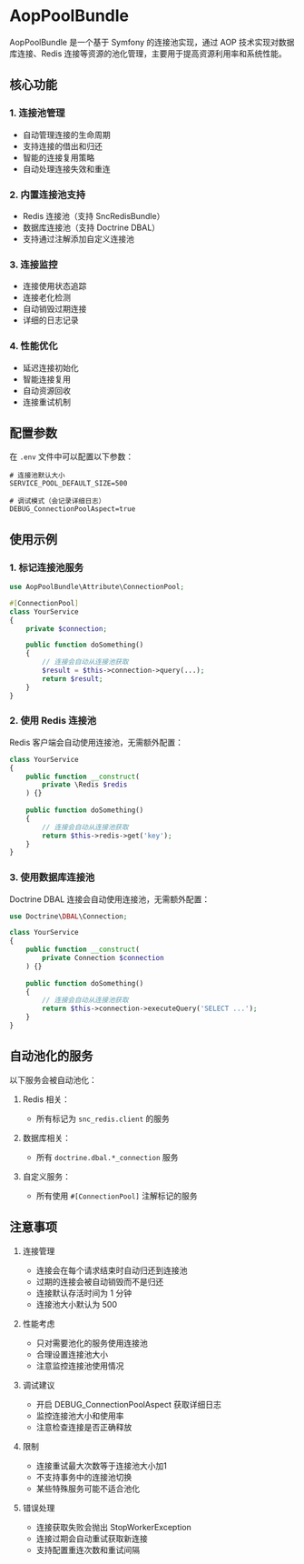 # AopPoolBundle

AopPoolBundle 是一个基于 Symfony 的连接池实现，通过 AOP 技术实现对数据库连接、Redis 连接等资源的池化管理，主要用于提高资源利用率和系统性能。

## 核心功能

### 1. 连接池管理
- 自动管理连接的生命周期
- 支持连接的借出和归还
- 智能的连接复用策略
- 自动处理连接失效和重连

### 2. 内置连接池支持
- Redis 连接池（支持 SncRedisBundle）
- 数据库连接池（支持 Doctrine DBAL）
- 支持通过注解添加自定义连接池

### 3. 连接监控
- 连接使用状态追踪
- 连接老化检测
- 自动销毁过期连接
- 详细的日志记录

### 4. 性能优化
- 延迟连接初始化
- 智能连接复用
- 自动资源回收
- 连接重试机制

## 配置参数

在 `.env` 文件中可以配置以下参数：

```dotenv
# 连接池默认大小
SERVICE_POOL_DEFAULT_SIZE=500

# 调试模式（会记录详细日志）
DEBUG_ConnectionPoolAspect=true
```

## 使用示例

### 1. 标记连接池服务

```php
use AopPoolBundle\Attribute\ConnectionPool;

#[ConnectionPool]
class YourService
{
    private $connection;

    public function doSomething()
    {
        // 连接会自动从连接池获取
        $result = $this->connection->query(...);
        return $result;
    }
}
```

### 2. 使用 Redis 连接池

Redis 客户端会自动使用连接池，无需额外配置：

```php
class YourService
{
    public function __construct(
        private \Redis $redis
    ) {}
    
    public function doSomething()
    {
        // 连接会自动从连接池获取
        return $this->redis->get('key');
    }
}
```

### 3. 使用数据库连接池

Doctrine DBAL 连接会自动使用连接池，无需额外配置：

```php
use Doctrine\DBAL\Connection;

class YourService
{
    public function __construct(
        private Connection $connection
    ) {}
    
    public function doSomething()
    {
        // 连接会自动从连接池获取
        return $this->connection->executeQuery('SELECT ...');
    }
}
```

## 自动池化的服务

以下服务会被自动池化：

1. Redis 相关：
   - 所有标记为 `snc_redis.client` 的服务

2. 数据库相关：
   - 所有 `doctrine.dbal.*_connection` 服务

3. 自定义服务：
   - 所有使用 `#[ConnectionPool]` 注解标记的服务

## 注意事项

1. 连接管理
   - 连接会在每个请求结束时自动归还到连接池
   - 过期的连接会被自动销毁而不是归还
   - 连接默认存活时间为 1 分钟
   - 连接池大小默认为 500

2. 性能考虑
   - 只对需要池化的服务使用连接池
   - 合理设置连接池大小
   - 注意监控连接池使用情况

3. 调试建议
   - 开启 DEBUG_ConnectionPoolAspect 获取详细日志
   - 监控连接池大小和使用率
   - 注意检查连接是否正确释放

4. 限制
   - 连接重试最大次数等于连接池大小加1
   - 不支持事务中的连接池切换
   - 某些特殊服务可能不适合池化

5. 错误处理
   - 连接获取失败会抛出 StopWorkerException
   - 连接过期会自动重试获取新连接
   - 支持配置重连次数和重试间隔

